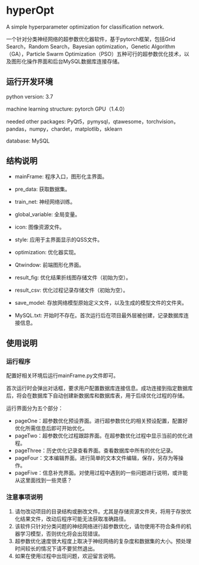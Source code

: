 # hyperOpt
A simple hyperparameter optimization for classification network.

一个针对分类神经网络的超参数优化器软件，基于pytorch框架，包括Grid Search，Random Search，Bayesian optimization，Genetic Algorithm（GA），Particle Swarm Optimization（PSO）五种可行的超参数优化技术，以及图形化操作界面和后台MySQL数据库连接存储。

## 运行开发环境
python version: 3.7

machine learning structure: pytorch GPU（1.4.0）

needed other packages: PyQt5，pymysql，qtawesome，torchvision，pandas，numpy，chardet，matplotlib，sklearn

database: MySQL

## 结构说明
+ mainFrame: 程序入口，图形化主界面。
+ pre_data: 获取数据集。
+ train_net: 神经网络训练。
+ global_variable: 全局变量。

+ icon: 图像资源文件。
+ style: 应用于主界面显示的QSS文件。
+ optimization: 优化器实现。
+ Qtwindow: 前端图形化界面。

+ result_fig: 优化结果折线图存储文件（初始为空）。
+ result_csv: 优化过程记录存储文件（初始为空）。
+ save_model: 存放网络模型原始定义文件，以及生成的模型文件的文件夹。

+ MySQL.txt: 开始时不存在。首次运行后在项目最外层被创建，记录数据库连接信息。

## 使用说明
### 运行程序
配置好相关环境后运行mainFrame.py文件即可。

首次运行时会弹出对话框，要求用户配置数据库连接信息。成功连接到指定数据库后，将会在数据库下自动创建新数据库和数据库表，用于后续优化过程的存储。

运行界面分为五个部分：
+ pageOne：超参数优化预设界面。进行超参数优化的相关预设配置，配置好优化所需信息后即可开始优化。
+ pageTwo：超参数优化过程跟踪界面。在超参数优化过程中显示当前的优化进程。
+ pageThree：历史优化记录查看界面。查看数据库中所有的优化记录。
+ pageFour：文本编辑界面。进行简单的文本文件编辑，保存，另存为等操作。
+ pageFive：信息补充界面。对使用过程中遇到的一些问题进行说明，或许能从这里面找到一些灵感？

### 注意事项说明
1. 请勿改动项目的目录结构或删改文件。尤其是存储资源文件夹，将用于存放优化结果文件，改动后程序可能无法获取准确路径。
2. 该软件只针对分类问题的神经网络进行超参数优化，请勿使用不符合条件的机器学习模型，否则优化将会出现错误。
3. 超参数优化速度很大程度上取决于神经网络的复杂度和数据集的大小。预处理时间较长的情况下请不要贸然退出。
4. 如果在使用过程中出现问题，欢迎留言说明。
